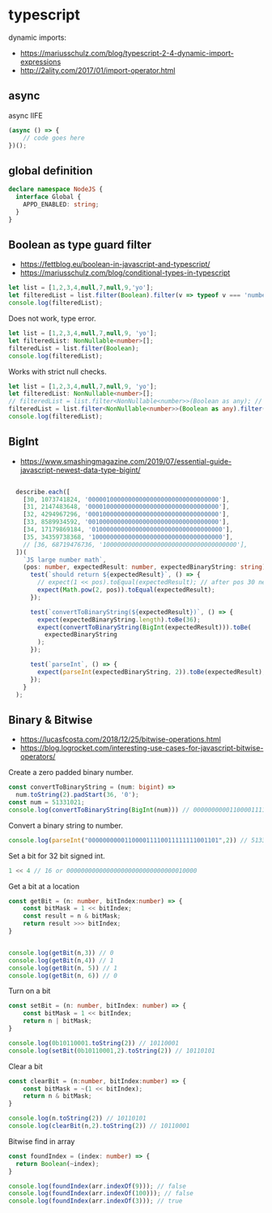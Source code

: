 # typescript

dynamic imports:

* https://mariusschulz.com/blog/typescript-2-4-dynamic-import-expressions
* http://2ality.com/2017/01/import-operator.html

## async

async IIFE

```typescript
(async () => {
    // code goes here
})();
```

## global definition

```typescript
declare namespace NodeJS {
  interface Global {
    APPD_ENABLED: string;
  }
}
```

## Boolean as type guard filter

* https://fettblog.eu/boolean-in-javascript-and-typescript/
* https://mariusschulz.com/blog/conditional-types-in-typescript

```javascript
let list = [1,2,3,4,null,7,null,9,'yo'];
let filteredList = list.filter(Boolean).filter(v => typeof v === 'number');
console.log(filteredList);
```

Does not work, type error.

```typescript
let list = [1,2,3,4,null,7,null,9, 'yo'];
let filteredList: NonNullable<number>[];
filteredList = list.filter(Boolean);
console.log(filteredList);
```

Works with strict null checks.

```typescript
let list = [1,2,3,4,null,7,null,9, 'yo'];
let filteredList: NonNullable<number>[];
// filteredList = list.filter<NonNullable<number>>(Boolean as any); // would remove nulls but allow strings
filteredList = list.filter<NonNullable<number>>(Boolean as any).filter(v => typeof v === 'number');
console.log(filteredList);
```

## BigInt

* https://www.smashingmagazine.com/2019/07/essential-guide-javascript-newest-data-type-bigint/

```typescript

  describe.each([
    [30, 1073741824, '000001000000000000000000000000000000'],
    [31, 2147483648, '000010000000000000000000000000000000'],
    [32, 4294967296, '000100000000000000000000000000000000'],
    [33, 8589934592, '001000000000000000000000000000000000'],
    [34, 17179869184, '010000000000000000000000000000000000'],
    [35, 34359738368, '100000000000000000000000000000000000'],
    // [36, 68719476736, '1000000000000000000000000000000000000'],
  ])(
    `JS large number math`,
    (pos: number, expectedResult: number, expectedBinaryString: string) => {
      test(`should return ${expectedResult}`, () => {
        // expect(1 << pos).toEqual(expectedResult); // after pos 30 next bit is negative and starts at 1
        expect(Math.pow(2, pos)).toEqual(expectedResult);
      });

      test(`convertToBinaryString(${expectedResult})`, () => {
        expect(expectedBinaryString.length).toBe(36);
        expect(convertToBinaryString(BigInt(expectedResult))).toBe(
          expectedBinaryString
        );
      });

      test(`parseInt`, () => {
        expect(parseInt(expectedBinaryString, 2)).toBe(expectedResult);
      });
    }
  );
```

## Binary & Bitwise

* https://lucasfcosta.com/2018/12/25/bitwise-operations.html
* https://blog.logrocket.com/interesting-use-cases-for-javascript-bitwise-operators/


Create a zero padded binary number.

```typescript
const convertToBinaryString = (num: bigint) =>
  num.toString(2).padStart(36, '0');
const num = 51331021;
console.log(convertToBinaryString(BigInt(num))) // 000000000011000011110011111111001101
```

Convert a binary string to number.

```typescript
console.log(parseInt("000000000011000011110011111111001101",2)) // 51331021
```

Set a bit for 32 bit signed int.

```typescript
1 << 4 // 16 or 000000000000000000000000000000010000
```

Get a bit at a location

```typescript
const getBit = (n: number, bitIndex:number) => {
    const bitMask = 1 << bitIndex;
    const result = n & bitMask;
    return result >>> bitIndex;
}


console.log(getBit(n,3)) // 0
console.log(getBit(n,4)) // 1
console.log(getBit(n, 5)) // 1
console.log(getBit(n, 6)) // 0
```

Turn on a bit

```typescript
const setBit = (n: number, bitIndex: number) => {
    const bitMask = 1 << bitIndex;
    return n | bitMask;
}

console.log(0b10110001.toString(2)) // 10110001
console.log(setBit(0b10110001,2).toString(2)) // 10110101
```

Clear a bit

```typescript
const clearBit = (n:number, bitIndex:number) => {
    const bitMask = ~(1 << bitIndex);
    return n & bitMask;
}

console.log(n.toString(2)) // 10110101
console.log(clearBit(n,2).toString(2)) // 10110001

```

Bitwise find in array

```typescript
const foundIndex = (index: number) => {
  return Boolean(~index);
}

console.log(foundIndex(arr.indexOf(9))); // false
console.log(foundIndex(arr.indexOf(100))); // false
console.log(foundIndex(arr.indexOf(3))); // true
```